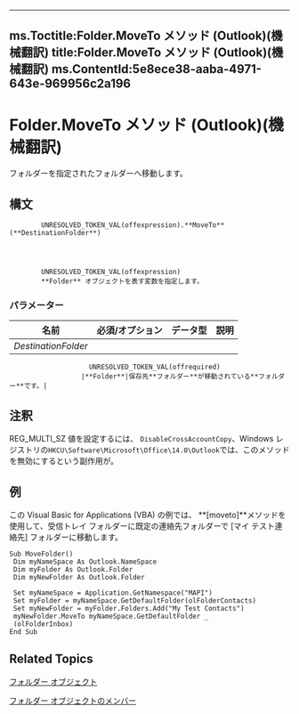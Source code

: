 

---
ms.Toctitle:Folder.MoveTo メソッド (Outlook)(機械翻訳)
title:Folder.MoveTo メソッド (Outlook)(機械翻訳)
ms.ContentId:5e8ece38-aaba-4971-643e-969956c2a196
---
# Folder.MoveTo メソッド (Outlook)(機械翻訳)




フォルダーを指定されたフォルダーへ移動します。

## 構文

            UNRESOLVED_TOKEN_VAL(offexpression).**MoveTo**(**DestinationFolder**)




            UNRESOLVED_TOKEN_VAL(offexpression)
            **Folder** オブジェクトを表す変数を指定します。

### パラメーター

|**名前**|**必須/オプション**|**データ型**|**説明**|
|---|---|---|---|
|*DestinationFolder*|
                        UNRESOLVED_TOKEN_VAL(offrequired)
                      |**Folder**|保存先**フォルダー**が移動されている**フォルダー**です。|





## 注釈
REG_MULTI_SZ 値を設定するには、 `DisableCrossAccountCopy`、Windows レジストリの`HKCU\Software\Microsoft\Office\14.0\Outlook`では、このメソッドを無効にするという副作用が。



## 例
この Visual Basic for Applications (VBA) の例では、 **[moveto]**メソッドを使用して、受信トレイ フォルダーに既定の連絡先フォルダーで [マイ テスト連絡先] フォルダーに移動します。

```vba
Sub MoveFolder() 
 Dim myNameSpace As Outlook.NameSpace 
 Dim myFolder As Outlook.Folder 
 Dim myNewFolder As Outlook.Folder 
 
 Set myNameSpace = Application.GetNamespace("MAPI") 
 Set myFolder = myNameSpace.GetDefaultFolder(olFolderContacts) 
 Set myNewFolder = myFolder.Folders.Add("My Test Contacts") 
 myNewFolder.MoveTo myNameSpace.GetDefaultFolder _ 
 (olFolderInbox) 
End Sub
```




## Related Topics

[フォルダー オブジェクト](3cf6cda8-6d70-666e-2643-9d9c5b9cacfc.md)

[フォルダー オブジェクトのメンバー](788acd42-377a-1803-7713-50e45086e2d1.md)




